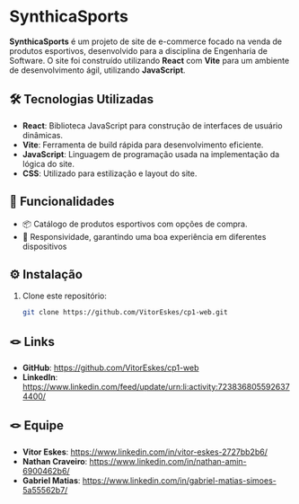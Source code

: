# SynthicaSports

**SynthicaSports** é um projeto de site de e-commerce focado na venda de produtos esportivos, desenvolvido para a disciplina de Engenharia de Software. O site foi construído utilizando **React** com **Vite** para um ambiente de desenvolvimento ágil, utilizando **JavaScript**.

## 🛠 Tecnologias Utilizadas

- **React**: Biblioteca JavaScript para construção de interfaces de usuário dinâmicas.
- **Vite**: Ferramenta de build rápida para desenvolvimento eficiente.
- **JavaScript**: Linguagem de programação usada na implementação da lógica do site.
- **CSS**: Utilizado para estilização e layout do site.

## 🚀 Funcionalidades

- 📦 Catálogo de produtos esportivos com opções de compra.
- 📱 Responsividade, garantindo uma boa experiência em diferentes dispositivos

## ⚙️ Instalação

1. Clone este repositório:
   ```bash
   git clone https://github.com/VitorEskes/cp1-web.git

## 🪢 Links
- **GitHub**: https://github.com/VitorEskes/cp1-web
- **LinkedIn**:  https://www.linkedin.com/feed/update/urn:li:activity:7238368055926374400/

## 🪢 Equipe 
- **Vitor Eskes**: https://www.linkedin.com/in/vitor-eskes-2727bb2b6/
- **Nathan Craveiro**: https://www.linkedin.com/in/nathan-amin-6900462b6/
- **Gabriel Matias**: https://www.linkedin.com/in/gabriel-matias-simoes-5a55562b7/
